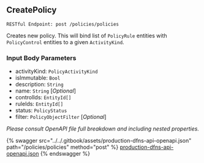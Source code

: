 
## CreatePolicy
`RESTful Endpoint: post /policies/policies`

Creates new policy. This will bind list of `PolicyRule` entities with `PolicyControl` entities to a given `ActivityKind`.


### Input Body Parameters
* activityKind: `PolicyActivityKind` 
* isImmutable: `Bool` 
* description: `String` 
* name: `String` [_Optional_] 
* controlIds: `EntityId[]` 
* ruleIds: `EntityId[]` 
* status: `PolicyStatus` 
* filter: `PolicyObjectFilter` [_Optional_] 

_Please consult OpenAPI file full breakdown and including nested properties._


{% swagger src="../../.gitbook/assets/production-dfns-api-openapi.json" path="/policies/policies" method="post" %}
[production-dfns-api-openapi.json](../../.gitbook/assets/production-dfns-api-openapi.json)
{% endswagger %}
